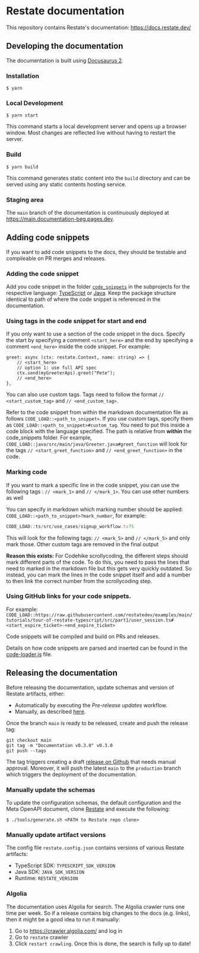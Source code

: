 # Restate documentation

This repository contains Restate's documentation: https://docs.restate.dev/

## Developing the documentation

The documentation is built using [Docusaurus 2](https://docusaurus.io/).

### Installation

```
$ yarn
```

### Local Development

```
$ yarn start
```

This command starts a local development server and opens up a browser window. Most changes are reflected live without having to restart the server.

### Build

```
$ yarn build
```

This command generates static content into the `build` directory and can be served using any static contents hosting service.

### Staging area

The `main` branch of the documentation is continuously deployed at https://main.documentation-beg.pages.dev.

## Adding code snippets
If you want to add code snippets to the docs, they should be testable and compileable on PR merges and releases.

### Adding the code snippet
Add you code snippet in the folder [`code_snippets`](/code_snippets) in the subprojects for the respective language: [TypeScript](code_snippets/ts) or [Java](code_snippets/java). Keep the package structure identical to path of where the code snippet is referenced in the documentation.

### Using tags in the code snippet for start and end
If you only want to use a section of the code snippet in the docs. Specify the start by specifying a comment `<start_here>` and the end by specifying a comment `<end_here>` inside the code snippet. For example:
```
greet: async (ctx: restate.Context, name: string) => {
    // <start_here>
    // option 1: use full API spec
    ctx.send(myGreeterApi).greet("Pete");
    // <end_here>
},
```
You can also use custom tags. Tags need to follow the format  `// <start_custom_tag>` and `// <end_custom_tag>`. 

Refer to the code snippet from within the markdown documentation file as follows `CODE_LOAD::<path_to_snippet>`. If you use custom tags, specify them as  `CODE_LOAD::<path_to_snippet>#custom_tag`. You need to put this inside a code block with the language specified. The path is relative from **within** the code_snippets folder. For example, `CODE_LOAD::java/src/main/java/Greeter.java#greet_function` will look for the tags `// <start_greet_function>` and `// <end_greet_function>` in the code.

### Marking code 
If you want to mark a specific line in the code snippet, you can use the following tags : `// <mark_1>` and `// </mark_1>`.
You can use other numbers as well 

You can specify in markdown which marking number should be applied: `CODE_LOAD::<path_to_snippet>?mark_number`, for example:
```ts user_sign_up_flow.ts
CODE_LOAD::ts/src/use_cases/signup_workflow.ts?5
```
This will look for the following tags: `// <mark_5>` and `// </mark_5>` and only mark those. Other custom tags are removed in the final output

**Reason this exists:**
For Codehike scrollycoding, the different steps should mark different parts of the code. 
To do this, you need to pass the lines that need to marked in the markdown file but this gets very quickly outdated. 
So instead, you can mark the lines in the code snippet itself and add a number to then link the correct number from the scrollycoding step.

### Using GitHub links for your code snippets. 
For example: 
`CODE_LOAD::https://raw.githubusercontent.com/restatedev/examples/main/tutorials/tour-of-restate-typescript/src/part1/user_session.ts#<start_expire_ticket>-<end_expire_ticket>`


Code snippets will be compiled and build on PRs and releases. 

Details on how code snippets are parsed and inserted can be found in the [code-loader.js](src/plugins/code-loader.js) file.

## Releasing the documentation

Before releasing the documentation, update schemas and version of Restate artifacts, either:

- Automatically by executing the _Pre-release updates_ workflow.
- Manually, as described [here](#manually-update-the-schemas).

Once the branch `main` is ready to be released, create and push the release tag:

```shell
git checkout main
git tag -m "Documentation v0.3.0" v0.3.0
git push --tags
```

The tag triggers creating a draft [release on Github](https://github.com/restatedev/documentation/releases) that needs manual approval.
Moreover, it will push the latest `main` to the `production` branch which triggers the deployment of the documentation.

### Manually update the schemas

To update the configuration schemas, the default configuration and the Meta OpenAPI document,
clone [Restate](https://github.com/restatedev/restate/) and execute the following:

```shell
$ ./tools/generate.sh <PATH to Restate repo clone>
```

### Manually update artifact versions

The config file `restate.config.json` contains versions of various Restate artifacts:

- TypeScript SDK: `TYPESCRIPT_SDK_VERSION`
- Java SDK: `JAVA_SDK_VERSION`
- Runtime: `RESTATE_VERSION`

### Algolia
The documentation uses Algolia for search. 
The Algolia crawler runs one time per week. 
So if a release contains big changes to the docs (e.g. links), then it might be a good idea to run it manually: 
1. Go to https://crawler.algolia.com/ and log in
2. Go to `restate` crawler
3. Click `restart crawling`. Once this is done, the search is fully up to date!

